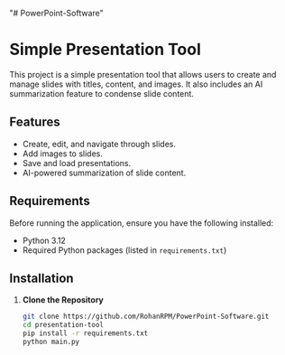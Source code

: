 "# PowerPoint-Software" 
# Simple Presentation Tool

This project is a simple presentation tool that allows users to create and manage slides with titles, content, and images. It also includes an AI summarization feature to condense slide content.

## Features

- Create, edit, and navigate through slides.
- Add images to slides.
- Save and load presentations.
- AI-powered summarization of slide content.

## Requirements

Before running the application, ensure you have the following installed:

- Python 3.12
- Required Python packages (listed in `requirements.txt`)

## Installation

1. **Clone the Repository**

   ```bash
   git clone https://github.com/RohanRPM/PowerPoint-Software.git
   cd presentation-tool
   pip install -r requirements.txt
   python main.py
